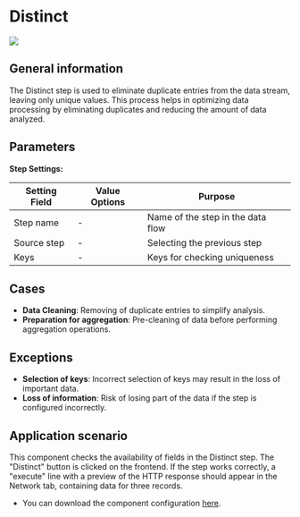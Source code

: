 # Distinct

![](../../assets/images/app-development/distinct.png)

## General information
The Distinct step is used to eliminate duplicate entries from the data stream, leaving only unique values. This process helps in optimizing data processing by eliminating duplicates and reducing the amount of data analyzed.

## Parameters
**Step Settings:**

| Setting Field | Value Options | Purpose                           |
|----------------|-------------------|--------------------------------------|
| Step name      | -                 | Name of the step in the data flow        |
| Source step    | -                 | Selecting the previous step |
| Keys           | -                 | Keys for checking uniqueness      |

## Cases
- **Data Cleaning**: Removing of duplicate entries to simplify analysis.
- **Preparation for aggregation**: Pre-cleaning of data before performing aggregation operations.

## Exceptions
- **Selection of keys**: Incorrect selection of keys may result in the loss of important data.
- **Loss of information**: Risk of losing part of the data if the step is configured incorrectly.

## Application scenario

This component checks the availability of fields in the Distinct step. The "Distinct" button is clicked on the frontend. If the step works correctly, a "execute" line with a preview of the HTTP response should appear in the Network tab, containing data for three records.

- You can download the component configuration [here](https://drive.google.com/file/d/1dA9EzzJOn9sWBYhdvL__AcI1kJ5qNNLd/view?usp=sharing).